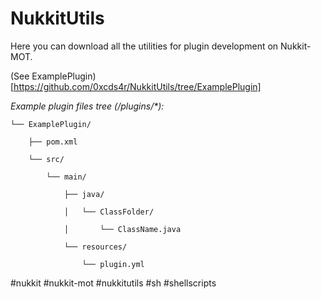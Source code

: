 # NukkitUtils

Here you can download all the utilities for plugin development on Nukkit-MOT.

(See ExamplePlugin)[https://github.com/0xcds4r/NukkitUtils/tree/ExamplePlugin]

_Example plugin files tree (/plugins/*):_


    └── ExamplePlugin/
    
        ├── pom.xml
        
        └── src/
        
            └── main/
            
                ├── java/
                
                │   └── ClassFolder/
                
                │       └── ClassName.java
                
                └── resources/
                
                    └── plugin.yml

                    

#nukkit #nukkit-mot #nukkitutils #sh #shellscripts
